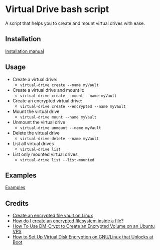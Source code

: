 # Virtual Drive bash script

A script that helps you to create and mount virtual drives with ease.

## Installation

[Installation manual](https://github.com/rashkopetrov/virtual-drive/blob/master/README-INSTALLATION.md)

## Usage

-   Create a virtual drive:
    -   `virtual-drive create --name myVault`
-   Create a virtual drive and mount it:
    -   `virtual-drive create --mount --name myVault`
-   Create an encrypted virtual drive:
    -   `virtual-drive create --encrypted --name myVault`
-   Mount the virtual drive
    -   `virtual-drive mount --name myVault`
-   Unmount the virtual drive
    -   `virtual-drive unmount --name myVault`
-   Delete the virtual drive
    -   `virtual-drive delete --name myVault`
-   List all virtual drives
    -   `virtual-drive list`
-   List only mounted virtual drives
    -   `virtual-drive list --list-mounted`

## Examples

[Examples](https://github.com/rashkopetrov/virtual-drive/blob/master/README-EXAMPLE.md)

## Credits

-   [Create an encrypted file vault on Linux](https://opensource.com/article/21/4/linux-encryption)
-   [How do I create an encrypted filesystem inside a file?](https://askubuntu.com/questions/58935/how-do-i-create-an-encrypted-filesystem-inside-a-file)
-   [How To Use DM-Crypt to Create an Encrypted Volume on an Ubuntu VPS](https://www.digitalocean.com/community/tutorials/how-to-use-dm-crypt-to-create-an-encrypted-volume-on-an-ubuntu-vps)
-   [How to Set Up Virtual Disk Encryption on GNU/Linux that Unlocks at Boot](https://leewc.com/articles/how-to-set-up-virtual-disk-encryption-linux/)
